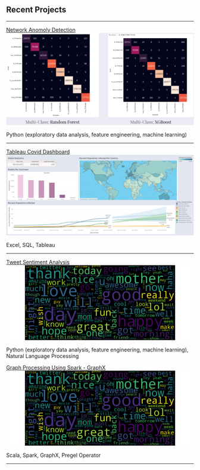 ## Recent Projects

---

[Network Anomoly Detection](/network_anomaly_detection.md)
<img src="images/anomaly_detection_cover_photo.png?raw=true"/>

Python (exploratory data analysis, feature engineering, machine learning)

---

[Tableau Covid Dashboard](/covid_dashboard_tableau.md) 
<img src="images/covid_dashboard_image.png?raw=true"/>

Excel, SQL, Tableau 

---
[Tweet Sentiment Analysis](/tweet_sentiment_analysis.md)
<img src="images/tweet_sentiment_analysis_cover_photo.png?raw=true"/>

Python (exploratory data analysis, feature engineering, machine learning), Natural Language Processing


[Graph Processing Using Spark - GraphX](/reachable_vertices.md)
<img src="images/tweet_sentiment_analysis_cover_photo.png?raw=true"/>

Scala, Spark, GraphX, Pregel Operator

---


